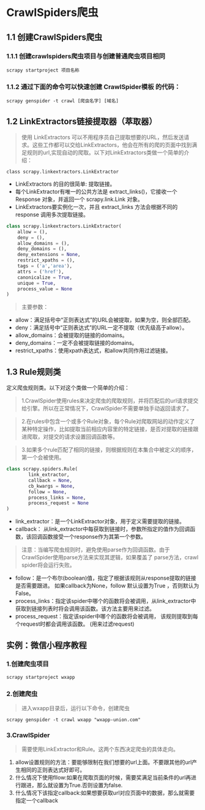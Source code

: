 # CrawlSpiders爬虫
## 1.1 创建CrawlSpiders爬虫
### 1.1.1 创建crawlspiders爬虫项目与创建普通爬虫项目相同

```shell
scrapy startproject 项目名称
```

### 1.1.2 通过下面的命令可以快速创建 CrawlSpider模板 的代码：

 `scrapy genspider -t crawl [爬虫名字] [域名]`

## 1.2 LinkExtractors链接提取器（萃取器）
> 使用 LinkExtractors 可以不用程序员自己提取想要的URL，然后发送请求。这些工作都可以交给LinkExtractors，他会在所有的爬的页面中找到满足规则的url,实现自动的爬取。以下对LinkExtractors类做一个简单的介绍：

`class scrapy.linkextractors.LinkExtractor`
- LinkExtractors 的目的很简单: 提取链接｡
- 每个LinkExtractor有唯一的公共方法是 extract_links()，它接收一个 Response 对象，并返回一个 scrapy.link.Link 对象。
- LinkExtractors要实例化一次，并且 extract_links 方法会根据不同的 response 调用多次提取链接｡

```python
class scrapy.linkextractors.LinkExtractor(
    allow = (),
    deny = (),
    allow_domains = (),
    deny_domains = (),
    deny_extensions = None,
    restrict_xpaths = (),
    tags = ('a','area'),
    attrs = ('href'),
    canonicalize = True,
    unique = True,
    process_value = None
)
```
> 主要参数：

- allow：满足括号中“正则表达式”的URL会被提取，如果为空，则全部匹配。
- deny：满足括号中“正则表达式”的URL一定不提取（优先级高于allow）。
- allow_domains：会被提取的链接的domains。
- deny_domains：一定不会被提取链接的domains。
- restrict_xpaths：使用xpath表达式，和allow共同作用过滤链接。
## 1.3 Rule规则类
定义爬虫规则类。以下对这个类做一个简单的介绍：
> 1.CrawlSpider使用rules来决定爬虫的爬取规则，并将匹配后的url请求提交给引擎。所以在正常情况下，CrawlSpider不需要单独手动返回请求了。

>2.在rules中包含一个或多个Rule对象，每个Rule对爬取网站的动作定义了某种特定操作，比如提取当前相应内容里的特定链接，是否对提取的链接跟进爬取，对提交的请求设置回调函数等。

>3.如果多个rule匹配了相同的链接，则根据规则在本集合中被定义的顺序，第一个会被使用。

```python
class scrapy.spiders.Rule(
        link_extractor,
        callback = None,
        cb_kwargs = None,
        follow = None,
        process_links = None,
        process_request = None
)
```
- link_extractor：是一个LinkExtractor对象，用于定义需要提取的链接。
- callback： 从link_extractor中每获取到链接时，参数所指定的值作为回调函数，该回调函数接受一个response作为其第一个参数。
> 注意：当编写爬虫规则时，避免使用parse作为回调函数。由于CrawlSpider使用parse方法来实现其逻辑，如果覆盖了 parse方法，crawl spider将会运行失败。

- follow：是一个布尔(boolean)值，指定了根据该规则从response提取的链接是否需要跟进。 如果callback为None，follow 默认设置为True ，否则默认为False。
- process_links：指定该spider中哪个的函数将会被调用，从link_extractor中获取到链接列表时将会调用该函数。该方法主要用来过滤。
- process_request：指定该spider中哪个的函数将会被调用， 该规则提取到每个request时都会调用该函数。 (用来过滤request)
## 实例：微信小程序教程
### 1.创建爬虫项目
`scrapy startproject wxapp`
### 2.创建爬虫
>进入wxapp目录后，运行以下命令，创建爬虫

`scrapy genspider -t crawl wxapp "wxapp-union.com" `
### 3.CrawlSpider
>需要使用LinkExtractor和Rule。这两个东西决定爬虫的具体走向。
1. allow设置规则的方法：要能够限制在我们想要的url上面。不要跟其他的url产生相同的正则表达式好即可。
2. 什么情况下使用fllow:如果在爬取页面的时候，需要奖满足当前条件的url再进行跟进，那么就设置为True.否则设置为false.
3. 什么情况下该指定callback:如果想要获取url对应页面中的数据，那么就需要指定一个callback


